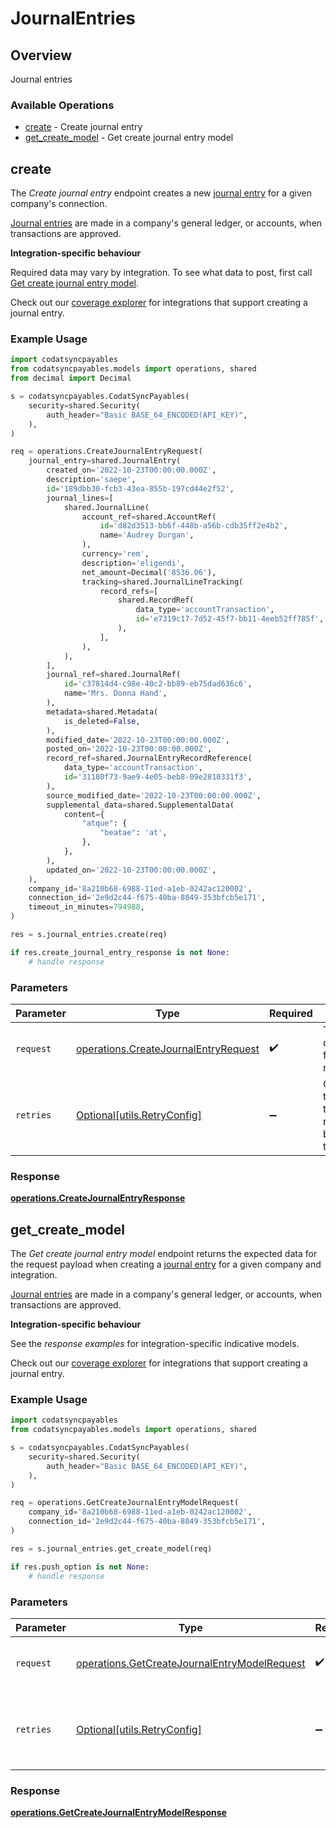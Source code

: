# JournalEntries

## Overview

Journal entries

### Available Operations

* [create](#create) - Create journal entry
* [get_create_model](#get_create_model) - Get create journal entry model

## create

The *Create journal entry* endpoint creates a new [journal entry](https://docs.codat.io/sync-for-payables-api#/schemas/JournalEntry) for a given company's connection.

[Journal entries](https://docs.codat.io/sync-for-payables-api#/schemas/JournalEntry) are  made in a company's general ledger, or accounts, when transactions are approved.

**Integration-specific behaviour**

Required data may vary by integration. To see what data to post, first call [Get create journal entry model](https://docs.codat.io/sync-for-payables-api#/operations/get-create-journalEntries-model).

Check out our [coverage explorer](https://knowledge.codat.io/supported-features/accounting?view=tab-by-data-type&dataType=journalEntries) for integrations that support creating a journal entry.


### Example Usage

```python
import codatsyncpayables
from codatsyncpayables.models import operations, shared
from decimal import Decimal

s = codatsyncpayables.CodatSyncPayables(
    security=shared.Security(
        auth_header="Basic BASE_64_ENCODED(API_KEY)",
    ),
)

req = operations.CreateJournalEntryRequest(
    journal_entry=shared.JournalEntry(
        created_on='2022-10-23T00:00:00.000Z',
        description='saepe',
        id='189dbb30-fcb3-43ea-855b-197cd44e2f52',
        journal_lines=[
            shared.JournalLine(
                account_ref=shared.AccountRef(
                    id='d82d3513-bb6f-448b-a56b-cdb35ff2e4b2',
                    name='Audrey Durgan',
                ),
                currency='rem',
                description='eligendi',
                net_amount=Decimal('8536.06'),
                tracking=shared.JournalLineTracking(
                    record_refs=[
                        shared.RecordRef(
                            data_type='accountTransaction',
                            id='e7319c17-7d52-45f7-bb11-4eeb52ff785f',
                        ),
                    ],
                ),
            ),
        ],
        journal_ref=shared.JournalRef(
            id='c37814d4-c98e-40c2-bb89-eb75dad636c6',
            name='Mrs. Donna Hand',
        ),
        metadata=shared.Metadata(
            is_deleted=False,
        ),
        modified_date='2022-10-23T00:00:00.000Z',
        posted_on='2022-10-23T00:00:00.000Z',
        record_ref=shared.JournalEntryRecordReference(
            data_type='accountTransaction',
            id='31180f73-9ae9-4e05-beb8-09e2810331f3',
        ),
        source_modified_date='2022-10-23T00:00:00.000Z',
        supplemental_data=shared.SupplementalData(
            content={
                "atque": {
                    "beatae": 'at',
                },
            },
        ),
        updated_on='2022-10-23T00:00:00.000Z',
    ),
    company_id='8a210b68-6988-11ed-a1eb-0242ac120002',
    connection_id='2e9d2c44-f675-40ba-8049-353bfcb5e171',
    timeout_in_minutes=794988,
)

res = s.journal_entries.create(req)

if res.create_journal_entry_response is not None:
    # handle response
```

### Parameters

| Parameter                                                                                    | Type                                                                                         | Required                                                                                     | Description                                                                                  |
| -------------------------------------------------------------------------------------------- | -------------------------------------------------------------------------------------------- | -------------------------------------------------------------------------------------------- | -------------------------------------------------------------------------------------------- |
| `request`                                                                                    | [operations.CreateJournalEntryRequest](../../models/operations/createjournalentryrequest.md) | :heavy_check_mark:                                                                           | The request object to use for the request.                                                   |
| `retries`                                                                                    | [Optional[utils.RetryConfig]](../../models/utils/retryconfig.md)                             | :heavy_minus_sign:                                                                           | Configuration to override the default retry behavior of the client.                          |


### Response

**[operations.CreateJournalEntryResponse](../../models/operations/createjournalentryresponse.md)**


## get_create_model

﻿The *Get create journal entry model* endpoint returns the expected data for the request payload when creating a [journal entry](https://docs.codat.io/sync-for-payables-api#/schemas/JournalEntry) for a given company and integration.

[Journal entries](https://docs.codat.io/sync-for-payables-api#/schemas/JournalEntry) are  made in a company's general ledger, or accounts, when transactions are approved.

**Integration-specific behaviour**

See the *response examples* for integration-specific indicative models.

Check out our [coverage explorer](https://knowledge.codat.io/supported-features/accounting?view=tab-by-data-type&dataType=journalEntries) for integrations that support creating a journal entry.


### Example Usage

```python
import codatsyncpayables
from codatsyncpayables.models import operations, shared

s = codatsyncpayables.CodatSyncPayables(
    security=shared.Security(
        auth_header="Basic BASE_64_ENCODED(API_KEY)",
    ),
)

req = operations.GetCreateJournalEntryModelRequest(
    company_id='8a210b68-6988-11ed-a1eb-0242ac120002',
    connection_id='2e9d2c44-f675-40ba-8049-353bfcb5e171',
)

res = s.journal_entries.get_create_model(req)

if res.push_option is not None:
    # handle response
```

### Parameters

| Parameter                                                                                                    | Type                                                                                                         | Required                                                                                                     | Description                                                                                                  |
| ------------------------------------------------------------------------------------------------------------ | ------------------------------------------------------------------------------------------------------------ | ------------------------------------------------------------------------------------------------------------ | ------------------------------------------------------------------------------------------------------------ |
| `request`                                                                                                    | [operations.GetCreateJournalEntryModelRequest](../../models/operations/getcreatejournalentrymodelrequest.md) | :heavy_check_mark:                                                                                           | The request object to use for the request.                                                                   |
| `retries`                                                                                                    | [Optional[utils.RetryConfig]](../../models/utils/retryconfig.md)                                             | :heavy_minus_sign:                                                                                           | Configuration to override the default retry behavior of the client.                                          |


### Response

**[operations.GetCreateJournalEntryModelResponse](../../models/operations/getcreatejournalentrymodelresponse.md)**

